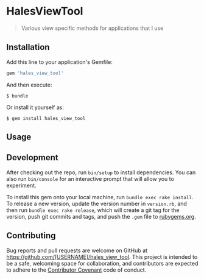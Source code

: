 # HalesViewTool

>Various view specific methods for applications that I use
## Installation

Add this line to your application's Gemfile:

```ruby
gem 'hales_view_tool'
```

And then execute:

    $ bundle

Or install it yourself as:

    $ gem install hales_view_tool

## Usage



## Development

After checking out the repo, run `bin/setup` to install dependencies. You can also run `bin/console` for an interactive prompt that will allow you to experiment.

To install this gem onto your local machine, run `bundle exec rake install`. To release a new version, update the version number in `version.rb`, and then run `bundle exec rake release`, which will create a git tag for the version, push git commits and tags, and push the `.gem` file to [rubygems.org](https://rubygems.org).

## Contributing

Bug reports and pull requests are welcome on GitHub at https://github.com/[USERNAME]/hales_view_tool. This project is intended to be a safe, welcoming space for collaboration, and contributors are expected to adhere to the [Contributor Covenant](http://contributor-covenant.org) code of conduct.

